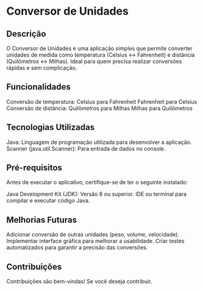 # Conversor de Unidades

## Descrição
O Conversor de Unidades é uma aplicação simples que permite converter unidades de medida como temperatura (Celsius ↔ Fahrenheit) e distância (Quilômetros ↔ Milhas). Ideal para quem precisa realizar conversões rápidas e sem complicação.

## Funcionalidades
Conversão de temperatura:
Celsius para Fahrenheit
Fahrenheit para Celsius
Conversão de distância:
Quilômetros para Milhas
Milhas para Quilômetros

## Tecnologias Utilizadas
Java: Linguagem de programação utilizada para desenvolver a aplicação.
Scanner (java.util.Scanner): Para entrada de dados no console.

## Pré-requisitos
Antes de executar o aplicativo, certifique-se de ter o seguinte instalado:

Java Development Kit (JDK): Versão 8 ou superior.
IDE ou terminal para compilar e executar código Java.

## Melhorias Futuras
Adicionar conversão de outras unidades (peso, volume, velocidade).
Implementar interface gráfica para melhorar a usabilidade.
Criar testes automatizados para garantir a precisão das conversões.

## Contribuições
Contribuições são bem-vindas! Se você deseja contribuir.
